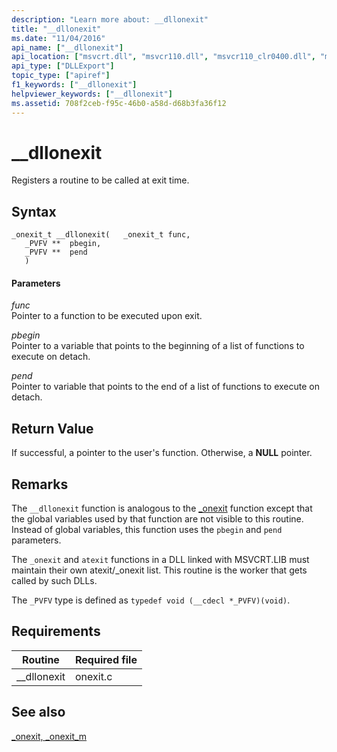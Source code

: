 ```yaml
---
description: "Learn more about: __dllonexit"
title: "__dllonexit"
ms.date: "11/04/2016"
api_name: ["__dllonexit"]
api_location: ["msvcrt.dll", "msvcr110.dll", "msvcr110_clr0400.dll", "msvcr100.dll", "msvcr80.dll", "msvcr120.dll", "msvcr90.dll", "msvcr120_clr0400.dll"]
api_type: ["DLLExport"]
topic_type: ["apiref"]
f1_keywords: ["__dllonexit"]
helpviewer_keywords: ["__dllonexit"]
ms.assetid: 708f2ceb-f95c-46b0-a58d-d68b3fa36f12
---
```

# __dllonexit

Registers a routine to be called at exit time.

## Syntax

```
_onexit_t __dllonexit(   _onexit_t func,
   _PVFV **  pbegin,
   _PVFV **  pend
   )
```

#### Parameters

*func*<br/>
Pointer to a function to be executed upon exit.

*pbegin*<br/>
Pointer to a variable that points to the beginning of a list of functions to execute on detach.

*pend*<br/>
Pointer to variable that points to the end of a list of functions to execute on detach.

## Return Value

If successful, a pointer to the user's function. Otherwise, a **NULL** pointer.

## Remarks

The `__dllonexit` function is analogous to the [_onexit](../c-runtime-library/reference/onexit-onexit-m.md) function except that the global variables used by that function are not visible to this routine. Instead of global variables, this function uses the `pbegin` and `pend` parameters.

The `_onexit` and `atexit` functions in a DLL linked with MSVCRT.LIB must maintain their own atexit/_onexit list. This routine is the worker that gets called by such DLLs.

The `_PVFV` type is defined as `typedef void (__cdecl *_PVFV)(void)`.

## Requirements

|Routine|Required file|
|-------------|-------------------|
|__dllonexit|onexit.c|

## See also

[_onexit, _onexit_m](../c-runtime-library/reference/onexit-onexit-m.md)
